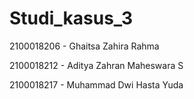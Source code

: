 # Studi_kasus_3
2100018206 - Ghaitsa Zahira Rahma 

2100018212 - Aditya Zahran Maheswara S

2100018217 - Muhammad Dwi Hasta Yuda
